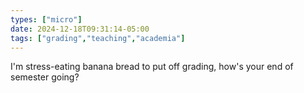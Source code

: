 ```yaml
---
types: ["micro"]
date: 2024-12-18T09:31:14-05:00
tags: ["grading","teaching","academia"]
---
```

I'm stress-eating banana bread to put off grading, how's your end of semester going?
